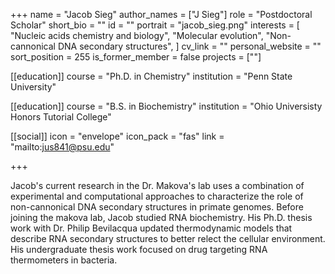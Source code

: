 +++
name = "Jacob Sieg"
author_names = ["J Sieg"]
role = "Postdoctoral Scholar"
short_bio = ""
id = ""
portrait = "jacob_sieg.png"
interests = [
  "Nucleic acids chemistry and biology",
  "Molecular evolution",
  "Non-cannonical DNA secondary structures",
]
cv_link = ""
personal_website = ""
sort_position = 255
is_former_member = false
projects = [""]

[[education]]
  course = "Ph.D. in Chemistry"
  institution = "Penn State University"

[[education]]
  course = "B.S. in Biochemistry"
  institution = "Ohio Universisty Honors Tutorial College"

[[social]]
    icon = "envelope"
    icon_pack = "fas"
    link = "mailto:jus841@psu.edu"


+++

Jacob's current research in the Dr. Makova's lab uses a combination of experimental and computational approaches to characterize the role of non-cannonical DNA secondary structures in primate genomes. Before joining the makova lab, Jacob studied RNA biochemistry. His Ph.D. thesis work with Dr. Philip Bevilacqua updated thermodynamic models that describe RNA secondary structures to better relect the cellular environment. His undergraduate thesis work focused on drug targeting RNA thermometers in bacteria.
